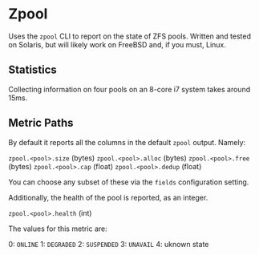 # Zpool

Uses the `zpool` CLI to report on the state of ZFS pools. Written
and tested on Solaris, but will likely work on FreeBSD and, if you
must, Linux.

## Statistics

Collecting information on four pools on an 8-core i7 system takes
around 15ms.

## Metric Paths

By default it reports all the columns in the default `zpool` output.
Namely:

`zpool.<pool>.size` (bytes)
`zpool.<pool>.alloc` (bytes)
`zpool.<pool>.free` (bytes)
`zpool.<pool>.cap` (float)
`zpool.<pool>.dedup` (float)

You can choose any subset of these via the `fields` configuration
setting.

Additionally, the health of the pool is reported, as an integer.

`zpool.<pool>.health` (int)

The values for this metric are:

0: `ONLINE`
1: `DEGRADED`
2: `SUSPENDED`
3: `UNAVAIL`
4: uknown state
